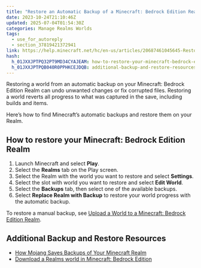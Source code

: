 ```yaml
---
title: "Restore an Automatic Backup of a Minecraft: Bedrock Edition Realm World"
date: 2023-10-24T21:10:46Z
updated: 2025-07-04T01:54:30Z
categories: Manage Realms Worlds
tags:
  - use_for_autoreply
  - section_37819421372941
link: https://help.minecraft.net/hc/en-us/articles/20687461045645-Restore-an-Automatic-Backup-of-a-Minecraft-Bedrock-Edition-Realm-World
hash:
  h_01JXXJPTPQ32PT9MD34CYAJEAM: how-to-restore-your-minecraft-bedrock-edition-realm
  h_01JXXJPTPQB040R0PPHKCEJDQB: additional-backup-and-restore-resources
---
```


Restoring a world from an automatic backup on your Minecraft: Bedrock Edition Realm can undo unwanted changes or fix corrupted files. Restoring a world reverts all progress to what was captured in the save, including builds and items.

Here’s how to find Minecraft’s automatic backups and restore them on your Realm.

## How to restore your Minecraft: Bedrock Edition Realm

1.  Launch Minecraft and select **Play**.
2.  Select the **Realms** tab on the Play screen.
3.  Select the Realm with the world you want to restore and select **Settings**.
4.  Select the slot with world you want to restore and select **Edit World**.
5.  Select the **Backups** tab, then select one of the available backups.
6.  Select **Replace Realm with Backup** to restore your world progress with the automatic backup.

To restore a manual backup, see [Upload a World to a Minecraft: Bedrock Edition Realm](./Upload-a-World-to-a-Minecraft-Bedrock-Edition-Realm.md).

## Additional Backup and Restore Resources

- [How Mojang Saves Backups of Your Minecraft Realm](./How-Mojang-Saves-Backups-for-Your-Minecraft-Realm.md)
- [Download a Realms world in Minecraft: Bedrock Edition](./Download-a-Realms-World-in-Minecraft-Bedrock-Edition.md)
